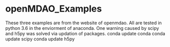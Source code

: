 # openMDAO_Examples
These three examples are from the website of openmdao.
All are tested in python 3.6 in the enviorment of anaconda.
One warning caused by scipy and h5py was solved via updation of packages.
conda update conda
conda update scipy
conda update h5py
